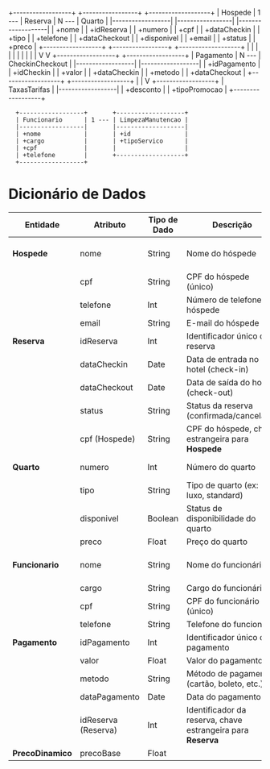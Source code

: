 +------------------+       +-----------------+       +-------------------+
|     Hospede      | 1 --- |     Reserva     | N --- |     Quarto        |
|------------------|       |-----------------|       |-------------------|
| +nome            |       | +idReserva      |       | +numero           |
| +cpf             |       | +dataCheckin    |       | +tipo             |
| +telefone        |       | +dataCheckout   |       | +disponivel       |
| +email           |       | +status         |       | +preco            |
+------------------+       +-----------------+       +-------------------+
            |                           |
            |                           |
            |                           |
            |                           |
            |                           |
            V                           V
      +------------------+       +------------------+
      |  Pagamento       | N --- | CheckinCheckout  |
      |------------------|       |------------------|
      | +idPagamento     |       | +idCheckin       |
      | +valor           |       | +dataCheckin     |
      | +metodo          |       | +dataCheckout    |
      +------------------+       +------------------+
            |
            |
            V
      +------------------+
      |  TaxasTarifas    |
      |------------------|
      | +desconto        |
      | +tipoPromocao    |
      +------------------+

      +------------------+       +-------------------+
      | Funcionario      | 1 --- | LimpezaManutencao |
      |------------------|       |-------------------|
      | +nome            |       | +id               |
      | +cargo           |       | +tipoServico      |
      | +cpf             |       |                   |
      | +telefone        |       +-------------------+
      +------------------+




# Dicionário de Dados

| **Entidade**         | **Atributo**          | **Tipo de Dado** | **Descrição**                                          | **Chave**            |
|----------------------|-----------------------|------------------|--------------------------------------------------------|----------------------|
| **Hospede**           | nome                  | String           | Nome do hóspede                                        | Chave Primária (cpf) |
|                      | cpf                   | String           | CPF do hóspede (único)                                 | Chave Primária       |
|                      | telefone              | Int              | Número de telefone do hóspede                          |                      |
|                      | email                 | String           | E-mail do hóspede                                      |                      |
| **Reserva**           | idReserva             | Int              | Identificador único da reserva                         | Chave Primária       |
|                      | dataCheckin           | Date             | Data de entrada no hotel (check-in)                    |                      |
|                      | dataCheckout          | Date             | Data de saída do hotel (check-out)                     |                      |
|                      | status                | String           | Status da reserva (confirmada/cancelada)               |                      |
|                      | cpf (Hospede)         | String           | CPF do hóspede, chave estrangeira para **Hospede**     | Chave Estrangeira    |
| **Quarto**            | numero                | Int              | Número do quarto                                       | Chave Primária       |
|                      | tipo                  | String           | Tipo de quarto (ex: luxo, standard)                    |                      |
|                      | disponivel            | Boolean          | Status de disponibilidade do quarto                    |                      |
|                      | preco                 | Float            | Preço do quarto                                        |                      |
| **Funcionario**       | nome                  | String           | Nome do funcionário                                    | Chave Primária (cpf) |
|                      | cargo                 | String           | Cargo do funcionário                                   |                      |
|                      | cpf                   | String           | CPF do funcionário (único)                             | Chave Primária       |
|                      | telefone              | String           | Telefone do funcionário                                |                      |
| **Pagamento**         | idPagamento           | Int              | Identificador único do pagamento                       | Chave Primária       |
|                      | valor                 | Float            | Valor do pagamento                                     |                      |
|                      | metodo                | String           | Método de pagamento (cartão, boleto, etc.)             |                      |
|                      | dataPagamento         | Date             | Data do pagamento                                      |                      |
|                      | idReserva (Reserva)   | Int              | Identificador da reserva, chave estrangeira para **Reserva** | Chave Estrangeira    |
| **PrecoDinamico**     | precoBase             | Float            |
